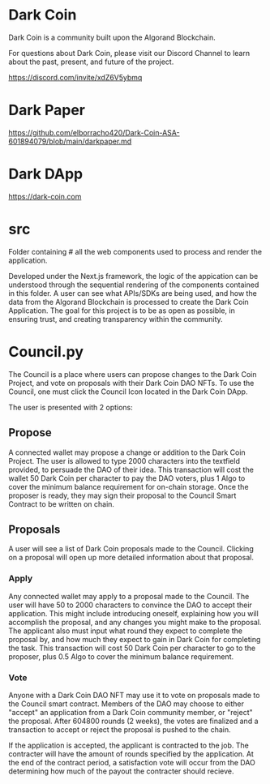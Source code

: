 # Dark Coin

Dark Coin is a community built upon the Algorand Blockchain.

For questions about Dark Coin, please visit our Discord Channel to learn about the past, present, and future of the project.

https://discord.com/invite/xdZ6V5ybmq

# Dark Paper

https://github.com/elborracho420/Dark-Coin-ASA-601894079/blob/main/darkpaper.md

# Dark DApp

https://dark-coin.com

# src

Folder containing # all the web components used to process and render the application. 

Developed under the Next.js framework, the logic of the appication can be understood through the sequential rendering of the components contained in this folder. A user can see what APIs/SDKs are being used, and how the data from the Algorand Blockchain is processed to create the Dark Coin Application. The goal for this project is to be as open as possible, in ensuring trust, and creating transparency within the community.

# Council.py

The Council is a place where users can propose changes to the Dark Coin Project, and vote on proposals with their Dark Coin DAO NFTs.
To use the Council, one must click the Council Icon located in the Dark Coin DApp.

The user is presented with 2 options:

## Propose

A connected wallet may propose a change or addition to the Dark Coin Project. The user is allowed to type 2000 characters into the textfield provided, to persuade the DAO of their idea. This transaction will cost the wallet 50 Dark Coin per character to pay the DAO voters, plus 1 Algo to cover the minimum balance requirement for on-chain storage. Once the proposer is ready, they may sign their proposal to the Council Smart Contract to be written on chain.

## Proposals

A user will see a list of Dark Coin proposals made to the Council. Clicking on a proposal will open up more detailed information about that proposal.

### Apply

Any connected wallet may apply to a proposal made to the Council. The user will have 50 to 2000 characters to convince the DAO to accept their application. This might include introducing oneself, explaining how you will accomplish the proposal, and any changes you might make to the proposal. The applicant also must input what round they expect to complete the proposal by, and how much they expect to gain in Dark Coin for completing the task. This transaction will cost 50 Dark Coin per character to go to the proposer, plus 0.5 Algo to cover the minimum balance requirement. 

### Vote

Anyone with a Dark Coin DAO NFT may use it to vote on proposals made to the Council smart contract. Members of the DAO may choose to either "accept" an application from a Dark Coin community member, or "reject" the proposal. After 604800 rounds (2 weeks), the votes are finalized and a transaction to accept or reject the proposal is pushed to the chain. 

If the application is accepted, the applicant is contracted to the job. The contracter will have the amount of rounds specified by the application. At the end of the contract period, a satisfaction vote will occur from the DAO determining how much of the payout the contracter should recieve.  




